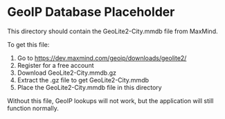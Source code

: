 # GeoIP Database Placeholder

This directory should contain the GeoLite2-City.mmdb file from MaxMind.

To get this file:
1. Go to https://dev.maxmind.com/geoip/downloads/geolite2/
2. Register for a free account
3. Download GeoLite2-City.mmdb.gz
4. Extract the .gz file to get GeoLite2-City.mmdb
5. Place the GeoLite2-City.mmdb file in this directory

Without this file, GeoIP lookups will not work, but the application will still function normally.